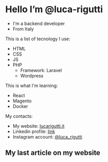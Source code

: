 # Hello I’m @luca-rigutti
- I'm a backend developer
- From Italy

This is a list of tecnology I use:
- HTML
- CSS
- JS 
- PHP
  - Framework: Laravel
  - Wordpress

This is what I'm learning:
- React
- Magento
- Docker

My contacts:
- My website: [lucarigutti.it](https://lucarigutti.it)
- Linkedin profile: [link](https://www.linkedin.it/in/lucarigutti)
- Instagram account: [@luca_rigutti](https://instagram.com/luca_rigutti)
<!---
luca-rigutti/luca-rigutti is a ✨ special ✨ repository because its `README.md` (this file) appears on your GitHub profile.
You can click the Preview link to take a look at your changes.
--->
## My last article on my website
<!-- BLOG-POST-LIST:START -->
<!-- BLOG-POST-LIST:END -->
